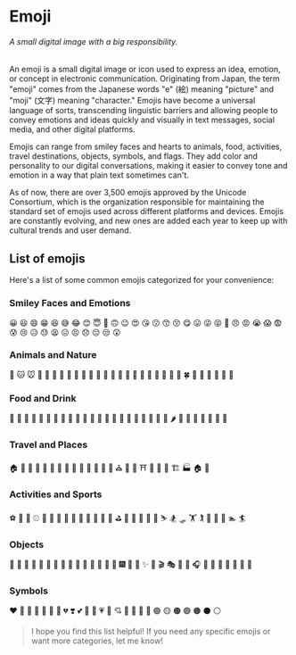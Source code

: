 # Emoji
###### A small digital image with a big responsibility.

An emoji is a small digital image or icon used to express an idea, emotion, or concept in electronic communication. Originating from Japan, the term "emoji" comes from the Japanese words "e" (絵) meaning "picture" and "moji" (文字) meaning "character." Emojis have become a universal language of sorts, transcending linguistic barriers and allowing people to convey emotions and ideas quickly and visually in text messages, social media, and other digital platforms.

Emojis can range from smiley faces and hearts to animals, food, activities, travel destinations, objects, symbols, and flags. They add color and personality to our digital conversations, making it easier to convey tone and emotion in a way that plain text sometimes can't.

As of now, there are over 3,500 emojis approved by the Unicode Consortium, which is the organization responsible for maintaining the standard set of emojis used across different platforms and devices. Emojis are constantly evolving, and new ones are added each year to keep up with cultural trends and user demand.

## List of emojis

Here's a list of some common emojis categorized for your convenience:

### Smiley Faces and Emotions
😀 😃 😄 😁 😆 😅 😂 😊 😇 🙂 🙃 😉 😍 😘 😗 😙 😚 😋 😛 😜 😝 😤 😠 😡 😭 😱 😨 😰 😢 😥 😓 😫 😖 😣 😞 😔 😒 😲

### Animals and Nature
🐶 🐱 🐭 🐹 🐰 🦊 🐻 🐼 🐨 🐯 🦁 🦄 🐸 🐔 🐧 🦅 🦆 🌲 🌳 🌴 🌵 🌾 🌿 🍀 🌸 🌼 🌻 🌹 🌺 🌷

### Food and Drink
🍏 🍎 🍐 🍊 🍋 🍌 🍉 🍇 🍓 🍈 🍒 🍑 🍍 🥭 🥥 🥝 🍅 🍆 🥑 🥦 🥒 🌽 🌶 🍔 🍟 🍕 🌭 🍿 🍩 🍪

### Travel and Places
🏠 🏡 🏢 🏣 🏤 🏥 🏦 🏨 🏩 🏪 🏫 🏬 🏯 🏰 ⛪ 🕌 🕍 ⛩ 🕋 🗼 🗽 🏗 🏭 🏠 🏡

### Activities and Sports
⚽ 🏀 🏈 ⚾ 🎾 🏐 🏉 🎱 🏓 🏸 🏒 🏑 🥍 🏏 ⛳ 🏹 🎣 🥊 🥋 🎿 ⛷ 🏂 🛷 🏋 🏌 🚴 🚵 🏇 🏊 🏄

### Objects
🎀 🎁 🎈 🎉 🎊 🎋 🎍 🎎 🎏 🎐 🎑 🎃 👻 🎅 🎄 🎆 🎇 🧨 ✨ 🎥 🎬 🎭 🎨 🎤 🎧 🎼 🎹 🎻 🎺 🎷 🎸 🎯

### Symbols
❤️ 🧡 💛 💚 💙 💜 🖤 💔 ❣️ 💕 💞 💓 💗 💖 💘 💝 💟 🔵 🔴 🟢 🟡 🟠 🟣 🟤 ⚫ ⚪

> I hope you find this list helpful! If you need any specific emojis or want more categories, let me know!
